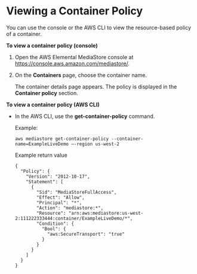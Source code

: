 # Viewing a Container Policy<a name="policies-view"></a>

You can use the console or the AWS CLI to view the resource\-based policy of a container\.

**To view a container policy \(console\)**

1. Open the AWS Elemental MediaStore console at [https://console\.aws\.amazon\.com/mediastore/](https://console.aws.amazon.com/mediastore/)\.

1. On the **Containers** page, choose the container name\.

   The container details page appears\. The policy is displayed in the **Container policy** section\. 

**To view a container policy \(AWS CLI\)**
+ In the AWS CLI, use the **get\-container\-policy** command\.

  Example:

  ```
  aws mediastore get-container-policy --container-name=ExampleLiveDemo –-region us-west-2
  ```

  Example return value

  ```
  {
    "Policy": {
      "Version": "2012-10-17",
      "Statement": [
        {
          "Sid": "MediaStoreFullAccess",
          "Effect": "Allow",
          "Principal": "*",
          "Action": "mediastore:*",
          "Resource": "arn:aws:mediastore:us-west-2:111222333444:container/ExampleLiveDemo/*",
          "Condition": {
            "Bool": {
              "aws:SecureTransport": "true"
            }
          }
        }
      ]
    }
  }
  ```